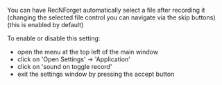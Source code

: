 You can have RecNForget automatically select a file after recording it (changing the selected file control you can navigate via the skip buttons)
(this is enabled by default)

To enable or disable this setting:
- open the menu at the top left of the main window
- click on 'Open Settings' -> 'Application'
- click on 'sound on toggle record'
- exit the settings window by pressing the accept button